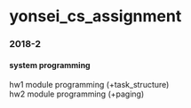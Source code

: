 # yonsei_cs_assignment


### 2018-2

#### system programming 
hw1 module programming (+task_structure)<br>
hw2 module programming (+paging)
